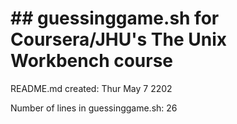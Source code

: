 # ## guessinggame.sh for Coursera/JHU's The Unix Workbench course

README.md created: Thur May 7 2202

Number of lines in guessinggame.sh: 26
